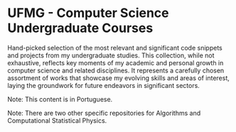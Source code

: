 # UFMG - Computer Science Undergraduate Courses

Hand-picked selection of the most relevant and significant code snippets and projects from my undergraduate studies. This collection, while not exhaustive, reflects key moments of my academic and personal growth in computer science and related disciplines. It represents a carefully chosen assortment of works that showcase my evolving skills and areas of interest, laying the groundwork for future endeavors in significant sectors.

Note: This content is in Portuguese.

Note: There are two other specific repositories for Algorithms and Computational Statistical Physics.
